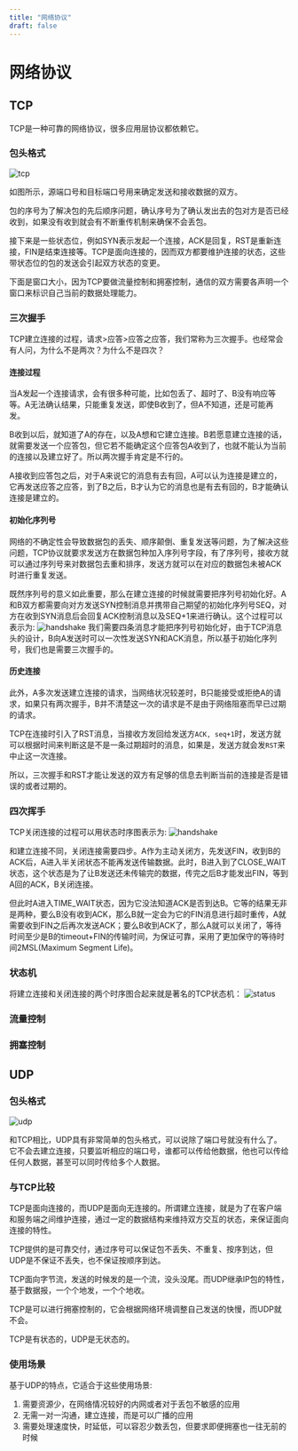 ```yaml
---
title: "网络协议"
draft: false
---
```


# 网络协议

TCP
-------

TCP是一种可靠的网络协议，很多应用层协议都依赖它。

### 包头格式
![tcp](./images/tcp_package.png)

如图所示，源端口号和目标端口号用来确定发送和接收数据的双方。

包的序号为了解决包的先后顺序问题，确认序号为了确认发出去的包对方是否已经收到，如果没有收到就会有不断重传机制来确保不会丢包。

接下来是一些状态位，例如SYN表示发起一个连接，ACK是回复，RST是重新连接，FIN是结束连接等。TCP是面向连接的，因而双方都要维护连接的状态，这些带状态位的包的发送会引起双方状态的变更。

下面是窗口大小，因为TCP要做流量控制和拥塞控制，通信的双方需要各声明一个窗口来标识自己当前的数据处理能力。

### 三次握手
TCP建立连接的过程，请求>应答>应答之应答，我们常称为三次握手。也经常会有人问，为什么不是两次？为什么不是四次？

#### 连接过程
当A发起一个连接请求，会有很多种可能，比如包丢了、超时了、B没有响应等等。A无法确认结果，只能重复发送，即使B收到了，但A不知道，还是可能再发。

B收到以后，就知道了A的存在，以及A想和它建立连接。B若愿意建立连接的话，就需要发送一个应答包，但它若不能确定这个应答包A收到了，也就不能认为当前的连接以及建立好了。所以两次握手肯定是不行的。

A接收到应答包之后，对于A来说它的消息有去有回，A可以认为连接是建立的，它再发送应答之应答，到了B之后，B才认为它的消息也是有去有回的，B才能确认连接是建立的。

#### 初始化序列号
网络的不确定性会导致数据包的丢失、顺序颠倒、重复发送等问题，为了解决这些问题，TCP协议就要求发送方在数据包种加入序列号字段，有了序列号，接收方就可以通过序列号来对数据包去重和排序，发送方就可以在对应的数据包未被ACK时进行重复发送。

既然序列号的意义如此重要，那么在建立连接的时候就需要把序列号初始化好。A和B双方都需要向对方发送SYN控制消息并携带自己期望的初始化序列号SEQ，对方在收到SYN消息后会回复ACK控制消息以及SEQ+1来进行确认。这个过程可以表示为:
![handshake](./images/3_handshake.png)
我们需要四条消息才能把序列号初始化好，由于TCP消息头的设计，B向A发送时可以一次性发送SYN和ACK消息，所以基于初始化序列号，我们也是需要三次握手的。

#### 历史连接
此外，A多次发送建立连接的请求，当网络状况较差时，B只能接受或拒绝A的请求，如果只有两次握手，B并不清楚这一次的请求是不是由于网络阻塞而早已过期的请求。

TCP在连接时引入了RST消息，当接收方发回给发送方`ACK, seq+1`时，发送方就可以根据时间来判断这是不是一条过期超时的消息，如果是，发送方就会发`RST`来中止这一次连接。

所以，三次握手和RST才能让发送的双方有足够的信息去判断当前的连接是否是错误的或者过期的。

### 四次挥手
TCP关闭连接的过程可以用状态时序图表示为:
![handshake](./images/4_handwave.png)

和建立连接不同，关闭连接需要四步。A作为主动关闭方，先发送FIN，收到B的ACK后，A进入半关闭状态不能再发送传输数据。此时，B进入到了CLOSE_WAIT状态，这个状态是为了让B发送还未传输完的数据，传完之后B才能发出FIN，等到A回的ACK，B关闭连接。

但此时A进入TIME_WAIT状态，因为它没法知道ACK是否到达B。它等的结果无非是两种，要么B没有收到ACK，那么B就一定会为它的FIN消息进行超时重传，A就需要收到FIN之后再次发送ACK；要么B收到ACK了，那么A就可以关闭了，等待时间至少是B的timeout+FIN的传输时间，为保证可靠，采用了更加保守的等待时间2MSL(Maximum Segment Life)。

### 状态机
将建立连接和关闭连接的两个时序图合起来就是著名的TCP状态机：
![status](./images/tcp_status_machine.png)

### 流量控制

### 拥塞控制

UDP
-------

### 包头格式
![udp](./images/udp_package.png)

和TCP相比，UDP具有非常简单的包头格式，可以说除了端口号就没有什么了。它不会去建立连接，只要监听相应的端口号，谁都可以传给他数据，他也可以传给任何人数据，甚至可以同时传给多个人数据。

### 与TCP比较
TCP是面向连接的，而UDP是面向无连接的。所谓建立连接，就是为了在客户端和服务端之间维护连接，通过一定的数据结构来维持双方交互的状态，来保证面向连接的特性。

TCP提供的是可靠交付，通过序号可以保证包不丢失、不重复、按序到达，但UDP是不保证不丢失，也不保证按顺序到达。

TCP面向字节流，发送的时候发的是一个流，没头没尾。而UDP继承IP包的特性，基于数据报，一个个地发，一个个地收。

TCP是可以进行拥塞控制的，它会根据网络环境调整自己发送的快慢，而UDP就不会。

TCP是有状态的，UDP是无状态的。

### 使用场景
基于UDP的特点，它适合于这些使用场景:

1. 需要资源少，在网络情况较好的内网或者对于丢包不敏感的应用
2. 无需一对一沟通，建立连接，而是可以广播的应用
3. 需要处理速度快，时延低，可以容忍少数丢包，但要求即便拥塞也一往无前的时候